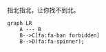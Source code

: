 指北指北，让你找不到北。

```mermaid
graph LR
    A --- B
    B-->C[fa:fa-ban forbidden]
    B-->D(fa:fa-spinner);
```